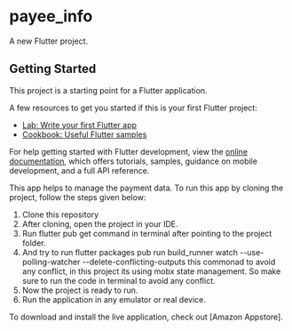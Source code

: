 # payee_info

A new Flutter project.

## Getting Started

This project is a starting point for a Flutter application.

A few resources to get you started if this is your first Flutter project:

- [Lab: Write your first Flutter app](https://docs.flutter.dev/get-started/codelab)
- [Cookbook: Useful Flutter samples](https://docs.flutter.dev/cookbook)

For help getting started with Flutter development, view the
[online documentation](https://docs.flutter.dev/), which offers tutorials,
samples, guidance on mobile development, and a full API reference.

This app helps to manage the payment data.
To run this app by cloning the project, follow the steps given below:

1. Clone this repository
2. After cloning, open the project in your IDE.
3. Run flutter pub get command in terminal after pointing to the project folder.
4. And try to run flutter packages pub run build_runner watch --use-polling-watcher --delete-conflicting-outputs this commonad to avoid any conflict, in this project its using mobx state management. So make sure to run the code in terminal to avoid any conflict.
5. Now the project is ready to run.
6. Run the application in any emulator or real device.

To download and install the live application, check out [Amazon Appstore].
